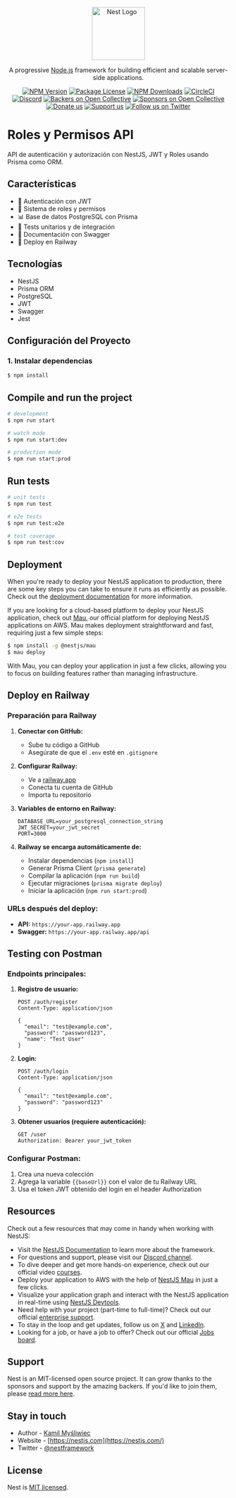 <p align="center">
  <a href="http://nestjs.com/" target="blank"><img src="https://nestjs.com/img/logo-small.svg" width="120" alt="Nest Logo" /></a>
</p>

[circleci-image]: https://img.shields.io/circleci/build/github/nestjs/nest/master?token=abc123def456
[circleci-url]: https://circleci.com/gh/nestjs/nest

  <p align="center">A progressive <a href="http://nodejs.org" target="_blank">Node.js</a> framework for building efficient and scalable server-side applications.</p>
    <p align="center">
<a href="https://www.npmjs.com/~nestjscore" target="_blank"><img src="https://img.shields.io/npm/v/@nestjs/core.svg" alt="NPM Version" /></a>
<a href="https://www.npmjs.com/~nestjscore" target="_blank"><img src="https://img.shields.io/npm/l/@nestjs/core.svg" alt="Package License" /></a>
<a href="https://www.npmjs.com/~nestjscore" target="_blank"><img src="https://img.shields.io/npm/dm/@nestjs/common.svg" alt="NPM Downloads" /></a>
<a href="https://circleci.com/gh/nestjs/nest" target="_blank"><img src="https://img.shields.io/circleci/build/github/nestjs/nest/master" alt="CircleCI" /></a>
<a href="https://discord.gg/G7Qnnhy" target="_blank"><img src="https://img.shields.io/badge/discord-online-brightgreen.svg" alt="Discord"/></a>
<a href="https://opencollective.com/nest#backer" target="_blank"><img src="https://opencollective.com/nest/backers/badge.svg" alt="Backers on Open Collective" /></a>
<a href="https://opencollective.com/nest#sponsor" target="_blank"><img src="https://opencollective.com/nest/sponsors/badge.svg" alt="Sponsors on Open Collective" /></a>
  <a href="https://paypal.me/kamilmysliwiec" target="_blank"><img src="https://img.shields.io/badge/Donate-PayPal-ff3f59.svg" alt="Donate us"/></a>
    <a href="https://opencollective.com/nest#sponsor"  target="_blank"><img src="https://img.shields.io/badge/Support%20us-Open%20Collective-41B883.svg" alt="Support us"></a>
  <a href="https://twitter.com/nestframework" target="_blank"><img src="https://img.shields.io/twitter/follow/nestframework.svg?style=social&label=Follow" alt="Follow us on Twitter"></a>
</p>
  <!--[![Backers on Open Collective](https://opencollective.com/nest/backers/badge.svg)](https://opencollective.com/nest#backer)
  [![Sponsors on Open Collective](https://opencollective.com/nest/sponsors/badge.svg)](https://opencollective.com/nest#sponsor)-->

# Roles y Permisos API

API de autenticación y autorización con NestJS, JWT y Roles usando Prisma como ORM.

## Características

- 🔐 Autenticación con JWT
- 👥 Sistema de roles y permisos
- 📊 Base de datos PostgreSQL con Prisma
- 🧪 Tests unitarios y de integración
- 📖 Documentación con Swagger
- 🚀 Deploy en Railway

## Tecnologías

- NestJS
- Prisma ORM
- PostgreSQL
- JWT
- Swagger
- Jest

## Configuración del Proyecto

### 1. Instalar dependencias

```bash
$ npm install
```

## Compile and run the project

```bash
# development
$ npm run start

# watch mode
$ npm run start:dev

# production mode
$ npm run start:prod
```

## Run tests

```bash
# unit tests
$ npm run test

# e2e tests
$ npm run test:e2e

# test coverage
$ npm run test:cov
```

## Deployment

When you're ready to deploy your NestJS application to production, there are some key steps you can take to ensure it runs as efficiently as possible. Check out the [deployment documentation](https://docs.nestjs.com/deployment) for more information.

If you are looking for a cloud-based platform to deploy your NestJS application, check out [Mau](https://mau.nestjs.com), our official platform for deploying NestJS applications on AWS. Mau makes deployment straightforward and fast, requiring just a few simple steps:

```bash
$ npm install -g @nestjs/mau
$ mau deploy
```

With Mau, you can deploy your application in just a few clicks, allowing you to focus on building features rather than managing infrastructure.

## Deploy en Railway

### Preparación para Railway

1. **Conectar con GitHub:**
   - Sube tu código a GitHub
   - Asegúrate de que el `.env` esté en `.gitignore`

2. **Configurar Railway:**
   - Ve a [railway.app](https://railway.app)
   - Conecta tu cuenta de GitHub
   - Importa tu repositorio

3. **Variables de entorno en Railway:**

   ```
   DATABASE_URL=your_postgresql_connection_string
   JWT_SECRET=your_jwt_secret
   PORT=3000
   ```

4. **Railway se encarga automáticamente de:**
   - Instalar dependencias (`npm install`)
   - Generar Prisma Client (`prisma generate`)
   - Compilar la aplicación (`npm run build`)
   - Ejecutar migraciones (`prisma migrate deploy`)
   - Iniciar la aplicación (`npm run start:prod`)

### URLs después del deploy:

- **API:** `https://your-app.railway.app`
- **Swagger:** `https://your-app.railway.app/api`

## Testing con Postman

### Endpoints principales:

1. **Registro de usuario:**

   ```
   POST /auth/register
   Content-Type: application/json

   {
     "email": "test@example.com",
     "password": "password123",
     "name": "Test User"
   }
   ```

2. **Login:**

   ```
   POST /auth/login
   Content-Type: application/json

   {
     "email": "test@example.com",
     "password": "password123"
   }
   ```

3. **Obtener usuarios (requiere autenticación):**
   ```
   GET /user
   Authorization: Bearer your_jwt_token
   ```

### Configurar Postman:

1. Crea una nueva colección
2. Agrega la variable `{{baseUrl}}` con el valor de tu Railway URL
3. Usa el token JWT obtenido del login en el header Authorization

## Resources

Check out a few resources that may come in handy when working with NestJS:

- Visit the [NestJS Documentation](https://docs.nestjs.com) to learn more about the framework.
- For questions and support, please visit our [Discord channel](https://discord.gg/G7Qnnhy).
- To dive deeper and get more hands-on experience, check out our official video [courses](https://courses.nestjs.com/).
- Deploy your application to AWS with the help of [NestJS Mau](https://mau.nestjs.com) in just a few clicks.
- Visualize your application graph and interact with the NestJS application in real-time using [NestJS Devtools](https://devtools.nestjs.com).
- Need help with your project (part-time to full-time)? Check out our official [enterprise support](https://enterprise.nestjs.com).
- To stay in the loop and get updates, follow us on [X](https://x.com/nestframework) and [LinkedIn](https://linkedin.com/company/nestjs).
- Looking for a job, or have a job to offer? Check out our official [Jobs board](https://jobs.nestjs.com).

## Support

Nest is an MIT-licensed open source project. It can grow thanks to the sponsors and support by the amazing backers. If you'd like to join them, please [read more here](https://docs.nestjs.com/support).

## Stay in touch

- Author - [Kamil Myśliwiec](https://twitter.com/kammysliwiec)
- Website - [https://nestjs.com](https://nestjs.com/)
- Twitter - [@nestframework](https://twitter.com/nestframework)

## License

Nest is [MIT licensed](https://github.com/nestjs/nest/blob/master/LICENSE).
